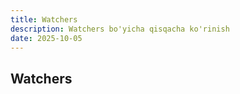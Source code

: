 ```yaml
---
title: Watchers
description: Watchers bo'yicha qisqacha ko'rinish
date: 2025-10-05
---
```


## Watchers

<div class="my-md-content">

</div>

